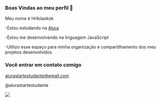 ### Boas Vindas ao meu perfil 👾

Meu nome é Hrlkiiaskok

-Estou estudando na [Alura](https://www.alura.com.br/)

-Estou me desenvolvendo na linguagem JavaScript

-Utilizo esse espaço para minha organização e compartilhamento dos meu projetos desenvolvidos

### Você entrar em contato comigo

alurastartestudante@email.com

@alurastartestudante

![](https://media1.tenor.com/m/oCxcur4d32wAAAAC/squidward-spare-change.gif)

